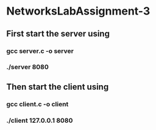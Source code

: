 # NetworksLabAssignment-3

## First start the server using 
### gcc server.c -o server
### ./server 8080

## Then start the client using 
### gcc client.c -o client
### ./client 127.0.0.1 8080
